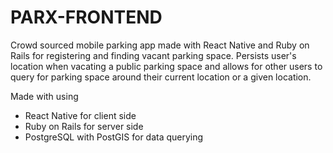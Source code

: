 # PARX-FRONTEND

Crowd sourced mobile parking app made with React Native and Ruby on Rails for registering and finding vacant parking space.
Persists user's location when vacating a public parking space and allows for other users to query for parking space around their current location or a given location.

Made with using
 - React Native for client side
 - Ruby on Rails for server side
 - PostgreSQL with PostGIS for data querying
